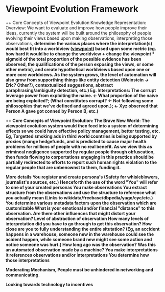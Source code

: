 # Viewpoint Evolution Framework

++ Core Concepts of Viewpoint Evolution:Knowledge Representation:
     Overview: We want to evaluate and improve how people improve their ideas, currently the system will be built around the philosophy of people evolving their views based upon making observations, interpreting those observations, <b>determine the various places where the interpretation(s) would best fit into a worldview<b> (<u>viewpoint</u>) based upon some metric (eg. how hard it would be to change the worldview + change the viewpoint * sigmoid of the total proportion of the possible evidence has been observed, the qualifications of the person exposing the views, or some other metric), and create hypothetical worldviews based upon one or more core worldviews.  As the system grows, the level of automation will also grow from supporthing things like entity detection (Weinstein -> Eric? Other?), contextualized suggestions, abstract paraphrasing/ambiguity detection, etc.)  Eg. Interpretations: The corrupt leverage power from exploiting the naive. <- What proportion of the naive are being exploited?; (What constitutes corrupt? <- Not following some philosophies that we've defined and agreed upon.); <- Xyz observed that Person A gave got conned by Person B; etc.)

++ Core Concepts of Viewpoint Evolution: The Brave New World:
     The viewpoint evolution system would then feed into a system of determining effects so we could have effective policy management, better testing, etc. Eg, Targetted smoking ads in third world countries is being supported by proxies (mange hedgefunds,  and is predicted to cause major health problems for millions of people with no real benefit.  As we view this as crimincal negligence supported by regular people through obfuscation, then funds flowing to corportations engaging in this practice should be partially redirected to efforts to report such human rights violation to the regular people that are unbenownst to them, funding it.

More details
     You register and create persona's  (Safety for whisleblowers, journalist's sources, etc.)
     Henceforth the use of the word "You" will refer to one of your created personas
     You make observations
         You extract structure from the observations and use the structure to reference what you actually mean
             (Links to wikidata/freebase/dbpedia/yago/cyc/etc.)
         You determine various metadata factors upon the observation which are customizable
             What is your emotional and/or financial "distance" to this observation.
                  Are there other influences that might distort your observation?
             Level of abstraction of observation
                   How many levels of interpretation did you have to go through to get this observation?
                   How close are you to fully understanding the entire situtation? (Eg, an accident happens in a warehouse, someone new in the warehouse could see the acident happen, while someone brand new might see some action and notice someone was hurt.)
         How long ago was the observation?
         Was this an automated observation made by a machine?
     You make interpretations
         It references observations and/or interpretations
     You determine how those interpretations

Moderating Mechanism, People must be unhindered in networking and communicating.

Looking towards technology to incentives 
